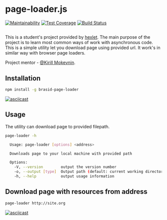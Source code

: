 # page-loader.js
[![Maintainability](https://api.codeclimate.com/v1/badges/77144186f90fb7ce940f/maintainability)](https://codeclimate.com/github/brasid/project-lvl3-s382/maintainability)
[![Test Coverage](https://api.codeclimate.com/v1/badges/77144186f90fb7ce940f/test_coverage)](https://codeclimate.com/github/brasid/project-lvl3-s382/test_coverage)
[![Build Status](https://travis-ci.com/brasid/project-lvl3-s382.svg?branch=master)](https://travis-ci.com/brasid/project-lvl3-s382)

##
This is a student's project provided by [hexlet](https://ru.hexlet.io). The main purpose of the project is to learn most common ways of work with asynchronous code.
This is a simple utility let you download page using provided url. It work's in similar way with browser page loaders.

Project mentor - [@Kirill Mokevnin](https://github.com/mokevnin).
##

## Installation
```sh
npm install -g brasid-page-loader
```
[![asciicast](https://asciinema.org/a/220295.svg)](https://asciinema.org/a/220295)

## Usage
The utility can download page to provided filepath.
```sh
page-loader -h

  Usage: page-loader [options] <address>

  Downloads page to your local machine with provided path

  Options:
    -V, --version        output the version number
    -o, --output [type]  Output path (default: current working directory)
    -h, --help           output usage information

```

## Download page with resources from address
```sh
page-loader http://site.org
```
[![asciicast](https://asciinema.org/a/220613.svg)](https://asciinema.org/a/220613)
